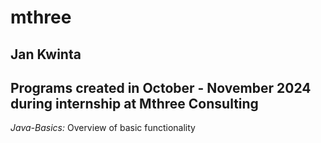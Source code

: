mthree
==========
Jan Kwinta
----------
Programs created in October - November 2024 during internship at Mthree Consulting
----------
*Java-Basics:* Overview of basic functionality

